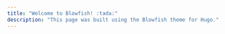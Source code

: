 ```yaml
---
title: "Welcome to Blowfish! :tada:"
description: "This page was built using the Blowfish theme for Hugo."
---
```






